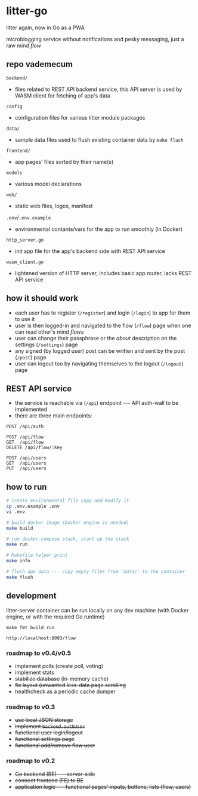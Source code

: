 # litter-go
litter again, now in Go as a PWA

microblogging service without notifications and pesky messaging, just a raw mind _flow_

## repo vademecum

`backend/`
+ files related to REST API backend service, this API server is used by WASM client for fetching of app's data

`config`
+ configuration files for various litter module packages

`data/`
+ sample data files used to flush existing container data by `make flush`

`frontend/`
+ app pages' files sorted by their name(s)

`models`
+ various model declarations

`web/`
+ static web files, logos, manifest

`.env`/`.env.example`
+ environmental contants/vars for the app to run smoothly (in Docker)

`http_server.go`
+ init app file for the app's backend side with REST API service

`wasm_client.go`
+ lightened version of HTTP server, includes basic app router, lacks REST API service

## how it should work
+ each user has to register (`/register`) and login (`/login`) to app for them to use it
+ user is then logged-in and navigated to the flow (`/flow`) page when one can read other's mind _flows_
+ user can change their passphrase or the _about_ description on the settings (`/settings`) page
+ any signed (by logged user) post can be written and sent by the post (`/post`) page
+ user can logout too by navigating themselves to the logout (`/logout`) page 

## REST API service
+ the service is reachable via (`/api`) endpoint --- API auth-wall to be implemented
+ there are three main endpoints: 

```http
POST /api/auth

POST /api/flow
GET  /api/flow
DELETE /api/flow/:key

POST /api/users
GET  /api/users
PUT  /api/users
```

## how to run

```bash
# create environmental file copy and modify it
cp .env.example .env
vi .env

# build docker image (Docker engine is needed)
make build

# run docker-compose stack, start up the stack
make run

# Makefile helper print
make info

# flush app data --- copy empty files from 'data/' to the container
make flush
```

## development

litter-server container can be run locally on any dev machine (with Docker engine, or with the required Go runtime)

```
make fmt build run

http://localhost:8093/flow
```

### roadmap to v0.4/v0.5
+ implement polls (create poll, voting)
+ implement stats
+ ~~stabilize database~~ (in-memory cache)
+ ~~fix layout (unwanted less-data page scrolling~~
+ healthcheck as a periodic cache dumper

### roadmap to v0.3
+ ~~use local JSON storage~~
+ ~~implement `backend.authUser`~~
+ ~~functional user login/logout~~
+ ~~functional settings page~~
+ ~~functional add/remove flow user~~

### roadmap to v0.2
+ ~~Go backend (BE) --- server-side~~
+ ~~connect frontend (FE) to BE~~
+ ~~application logic --- functional pages' inputs, buttons, lists (flow, users)~~

